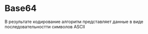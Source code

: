 # Base64
В результате кодирование алгоритм представляет данные в виде последовательностти символов ASCII 
